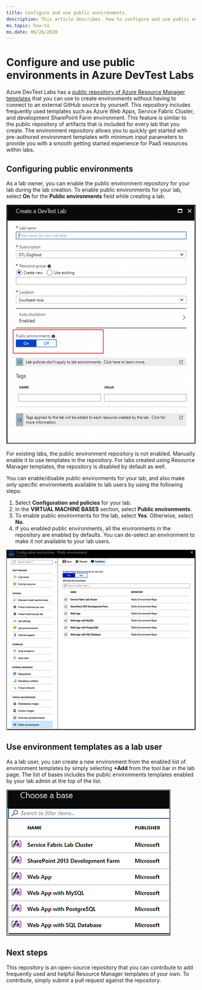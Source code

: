 ```yaml
---
title: Configure and use public environments
description: This article describes  how to configure and use public environments (Azure Resource Manager templates in a Git repo) in Azure DevTest Labs.
ms.topic: how-to
ms.date: 06/26/2020
---
```


# Configure and use public environments in Azure DevTest Labs
Azure DevTest Labs has a [public repository of Azure Resource Manager templates](https://github.com/Azure/azure-devtestlab/tree/master/Environments) that you can use to create environments without having to connect to an external GitHub source by yourself. This repository includes frequently used templates such as Azure Web Apps, Service Fabric Cluster, and development SharePoint Farm environment. This feature is similar to the public repository of artifacts that is included for every lab that you create. The environment repository allows you to quickly get started with pre-authored environment templates with minimum input parameters to provide you with a smooth getting started experience for PaaS resources within labs. 

## Configuring public environments
As a lab owner, you can enable the public environment repository for your lab during the lab creation. To enable public environments for your lab, select **On** for the **Public environments** field while creating a lab. 

![Enable public environment for a new lab](media/devtest-lab-configure-use-public-environments/enable-public-environment-new-lab.png)


For existing labs, the public environment repository is not enabled. Manually enable it to use templates in the repository. For labs created using Resource Manager templates, the repository is disabled by default as well.

You can enable/disable public environments for your lab, and also make only specific environments available to lab users by using the following steps: 

1. Select **Configuration and policies** for your lab. 
2. In the **VIRTUAL MACHINE BASES** section, select **Public environments**.
3. To enable public environments for the lab, select **Yes**. Otherwise, select **No**. 
4. If you enabled public environments, all the environments in the repository are enabled by defaults. You can de-select an environment to make it not available to your lab users. 

![Public environments page](media/devtest-lab-configure-use-public-environments/public-environments-page.png)

## Use environment templates as a lab user
As a lab user, you can create a new environment from the enabled list of environment templates by simply selecting **+Add** from the tool bar in the lab page. The list of bases includes the public environments templates enabled by your lab admin at the top of the list.

![Public environment templates](media/devtest-lab-configure-use-public-environments/public-environment-templates.png)

## Next steps
This repository is an open-source repository that you can contribute to add frequently used and helpful Resource Manager templates of your own. To contribute, simply submit a pull request against the repository.  
